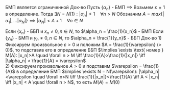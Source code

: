 БМП является ограниченной
Док-во
	Пусть $\{\alpha_n\}$ - БМП $\implies$ Возьмем $\varepsilon = 1$ в определение.
	Тогда $\exists N = N(1): |\alpha_n|<1 \quad \forall n > N$ 
	Обозначим $A = max\{|\alpha_1|, \dots |\alpha_N|\} \implies |\alpha_N| < A + 1 \quad \forall n \in N$ 

Если $\{x_n\}$ - ББП и $x_n\neq0, n \in N$, то $\alpha_n = \frac{1}{x_n}$ - БМП
Если $\{y_n\}$ - БМП и $y_n\neq0, n \in N$, то $\alpha_n = \frac{1}{y_n}$ - ББП
Док-во
	1) Фиксируем произвольное $\varepsilon > 0$ и положим $A = \frac{1}{\varepsilon} (> 0)$, то подставив его в определение ББП $\implies \exists \text{ номер } M(A): |x_n|>A \quad \forall n > M \iff \frac{1}{A}>\frac{1}{|x_n|} \iff |\alpha_n| < \frac{1}{A} = \varepsilon$  
	2) Фиксируем произвольное $A > 0$ и подставим $\varepsilon = \frac{1}{A}$ в определение БМП $\implies \exists N = N(\varepsilon): |\alpha_n|<\varepsilon \quad \forall n>N \iff \frac{1}{|x_n|}<\frac{1}{A} \iff A < |x_n| \iff |x_n| < A \quad \forall n > N$, то есть $M(A)=M(0)$ 